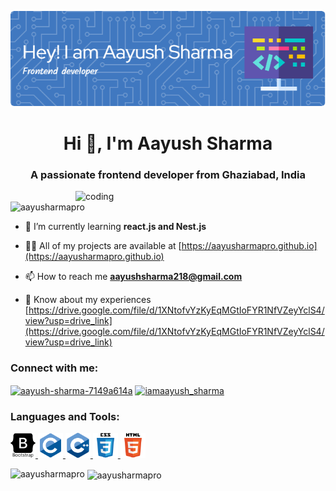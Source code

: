 ![Header](./your-header-image-name.png)

<h1 align="center">Hi 👋, I'm Aayush Sharma</h1>
<h3 align="center">A passionate frontend developer from Ghaziabad, India</h3>

<img align="right" alt="coding" width="400" src="https://user-images.githubusercontent.com/55389276/140866485-8fb1c876-9a8f-4d6a-98dc-08c4981eaf70.gif">

<p align="left"> <img src="https://komarev.com/ghpvc/?username=aayusharmapro&label=Profile%20views&color=0e75b6&style=flat" alt="aayusharmapro" /> </p>

- 🌱 I’m currently learning **react.js and Nest.js**

- 👨‍💻 All of my projects are available at [https://aayusharmapro.github.io](https://aayusharmapro.github.io)

- 📫 How to reach me **aayushsharma218@gmail.com**

- 📄 Know about my experiences [https://drive.google.com/file/d/1XNtofvYzKyEqMGtIoFYR1NfVZeyYclS4/view?usp=drive_link](https://drive.google.com/file/d/1XNtofvYzKyEqMGtIoFYR1NfVZeyYclS4/view?usp=drive_link)

<h3 align="left">Connect with me:</h3>
<p align="left">
<a href="https://linkedin.com/in/aayush-sharma-7149a614a" target="blank"><img align="center" src="https://raw.githubusercontent.com/rahuldkjain/github-profile-readme-generator/master/src/images/icons/Social/linked-in-alt.svg" alt="aayush-sharma-7149a614a" height="30" width="40" /></a>
<a href="https://instagram.com/iamaayush_sharma" target="blank"><img align="center" src="https://raw.githubusercontent.com/rahuldkjain/github-profile-readme-generator/master/src/images/icons/Social/instagram.svg" alt="iamaayush_sharma" height="30" width="40" /></a>
</p>

<h3 align="left">Languages and Tools:</h3>
<p align="left"> <a href="https://getbootstrap.com" target="_blank" rel="noreferrer"> <img src="https://raw.githubusercontent.com/devicons/devicon/master/icons/bootstrap/bootstrap-plain-wordmark.svg" alt="bootstrap" width="40" height="40"/> </a> <a href="https://www.cprogramming.com/" target="_blank" rel="noreferrer"> <img src="https://raw.githubusercontent.com/devicons/devicon/master/icons/c/c-original.svg" alt="c" width="40" height="40"/> </a> <a href="https://www.w3schools.com/cpp/" target="_blank" rel="noreferrer"> <img src="https://raw.githubusercontent.com/devicons/devicon/master/icons/cplusplus/cplusplus-original.svg" alt="cplusplus" width="40" height="40"/> </a> <a href="https://www.w3schools.com/css/" target="_blank" rel="noreferrer"> <img src="https://raw.githubusercontent.com/devicons/devicon/master/icons/css3/css3-original-wordmark.svg" alt="css3" width="40" height="40"/> </a> <a href="https://www.w3.org/html/" target="_blank" rel="noreferrer"> <img src="https://raw.githubusercontent.com/devicons/devicon/master/icons/html5/html5-original-wordmark.svg" alt="html5" width="40" height="40"/> </a> </p>

<p><img align="left" src="https://github-readme-stats.vercel.app/api/top-langs?username=aayusharmapro&show_icons=true&locale=en&layout=compact" alt="aayusharmapro" /></p>

<p>&nbsp;<img align="center" src="https://github-readme-stats.vercel.app/api?username=aayusharmapro&show_icons=true&locale=en" alt="aayusharmapro" /></p>
